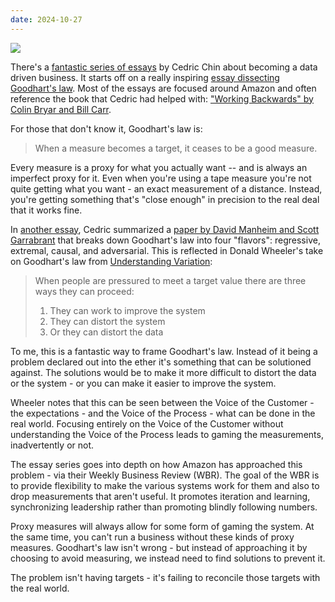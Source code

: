 ```yaml
---
date: 2024-10-27
---
```


![](https://media.giphy.com/media/N2QQfEMAogAEQhJlkw/giphy.gif)

There's a [fantastic series of essays][1] by Cedric Chin about becoming a
data driven business.  It starts off on a really inspiring
[essay dissecting Goodhart's law][2].  Most of the essays are focused
around Amazon and often reference the book that Cedric had helped with:
["Working Backwards" by Colin Bryar and Bill Carr][3].

For those that don't know it, Goodhart's law is:

> When a measure becomes a target, it ceases to be a good measure.

Every measure is a proxy for what you actually want -- and is always an
imperfect proxy for it.  Even when you're using a tape measure you're not
quite getting what you want - an exact measurement of a distance.  Instead,
you're getting something that's "close enough" in precision to the real
deal that it works fine.

In [another essay][4], Cedric summarized a [paper by David Manheim and Scott Garrabrant][5]
that breaks down Goodhart's law into four "flavors": regressive, extremal,
causal, and adversarial. This is reflected in Donald Wheeler's take on Goodhart's
law from [Understanding Variation][6]:

> When people are pressured to meet a target value there are three ways they can proceed:
>
> 1) They can work to improve the system
> 2) They can distort the system
> 3) Or they can distort the data

To me, this is a fantastic way to frame Goodhart's law.  Instead of it being a
problem declared out into the ether it's something that can be solutioned against.
The solutions would be to make it more difficult to distort the data or the system -
or you can make it easier to improve the system.

Wheeler notes that this can be seen between the Voice of the Customer - the
expectations - and the Voice of the Process - what can be done in the real world.
Focusing entirely on the Voice of the Customer without understanding the
Voice of the Process leads to gaming the measurements, inadvertently or not.

The essay series goes into depth on how Amazon has approached this problem - via their
Weekly Business Review (WBR).  The goal of the WBR is to provide flexibility to make
the various systems work for them and also to drop measurements that aren't useful.
It promotes iteration and learning, synchronizing leadership rather than promoting
blindly following numbers.

Proxy measures will always allow for some form of gaming the system.  At the same time,
you can't run a business without these kinds of proxy measures. Goodhart's law isn't wrong -
but instead of approaching it by choosing to avoid measuring, we instead need
to find solutions to prevent it.

The problem isn't having targets - it's failing to reconcile those
targets with the real world.


[1]: https://commoncog.com/becoming-data-driven-in-business/
[2]: https://commoncog.com/goodharts-law-not-useful/
[3]: https://www.goodreads.com/book/show/53138083
[4]: https://www.holistics.io/blog/four-types-goodharts-law/
[5]: https://arxiv.org/abs/1803.04585
[6]: https://www.goodreads.com/book/show/63859
